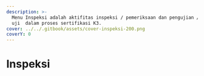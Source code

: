 ```yaml
---
description: >-
  Menu Inspeksi adalah aktifitas inspeksi / pemeriksaan dan pengujian / riksa
  uji  dalam proses sertifikasi K3.
cover: ../../.gitbook/assets/cover-inspeksi-200.png
coverY: 0
---
```


# Inspeksi

